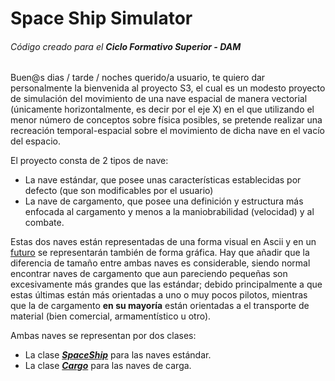 # Space Ship Simulator  
###### Código creado para el **Ciclo Formativo Superior - DAM** 

Buen@s dias / tarde / noches querido/a usuario, te quiero dar personalmente la bienvenida al proyecto S3, el cual es un modesto proyecto de simulación del movimiento de una nave espacial de manera vectorial (únicamente horizontalmente, es decir por el eje X) en el que utilizando el menor número de conceptos sobre física posibles, se pretende realizar una recreación temporal-espacial sobre el movimiento de dicha nave en el vacío del espacio.

El proyecto consta de 2 tipos de nave:

- La nave estándar, que posee unas características establecidas por defecto (que son modificables por el usuario)
- La nave de cargamento, que posee una definición y estructura más enfocada al cargamento y menos a la maniobrabilidad (velocidad) y al combate.

Estas dos naves están representadas de una forma visual en Ascii y en un [futuro](docs/Features.md) se representarán también de forma gráfica. Hay que añadir que la diferencia de tamaño entre ambas naves es considerable, siendo normal encontrar naves de cargamento que aun pareciendo pequeñas son excesivamente más grandes que las estándar; debido principalmente a que estas últimas están más orientadas a uno o muy pocos pilotos, mientras que la de cargamento **en su mayoría** están orientadas a el transporte de material (bien comercial, armamentístico u otro).

Ambas naves se representan por dos clases:

- La clase ***[SpaceShip](docs/SpaceShip.md)*** para las naves estándar.
- La clase ***[Cargo](docs/Cargo.md)*** para las naves de carga.
